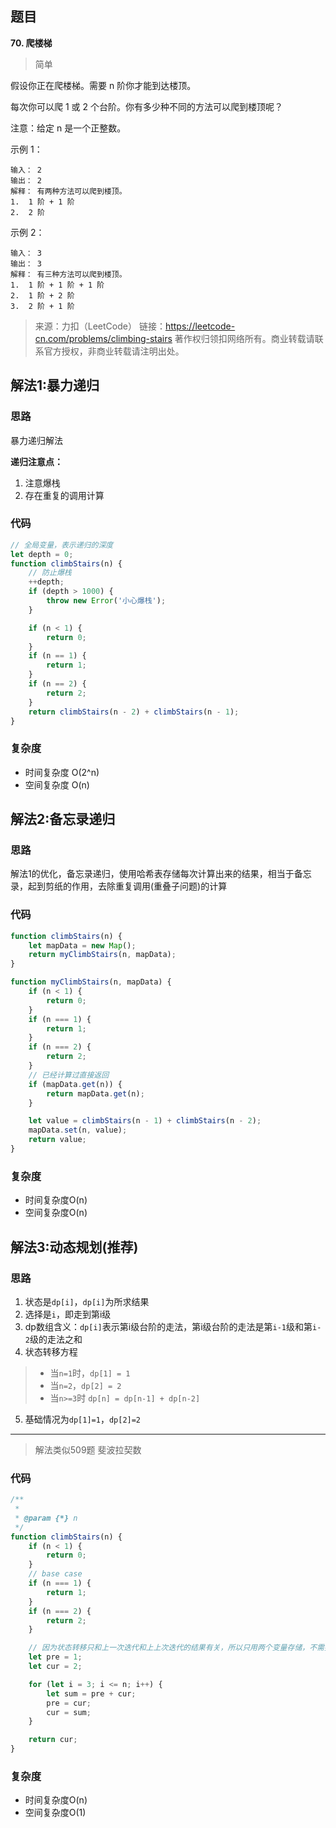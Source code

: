 ## 题目
**70. 爬楼梯**
>简单

假设你正在爬楼梯。需要 n 阶你才能到达楼顶。

每次你可以爬 1 或 2 个台阶。你有多少种不同的方法可以爬到楼顶呢？

注意：给定 n 是一个正整数。

示例 1：
```
输入： 2
输出： 2
解释： 有两种方法可以爬到楼顶。
1.  1 阶 + 1 阶
2.  2 阶
```
示例 2：
```
输入： 3
输出： 3
解释： 有三种方法可以爬到楼顶。
1.  1 阶 + 1 阶 + 1 阶
2.  1 阶 + 2 阶
3.  2 阶 + 1 阶
```
>来源：力扣（LeetCode）
链接：https://leetcode-cn.com/problems/climbing-stairs
著作权归领扣网络所有。商业转载请联系官方授权，非商业转载请注明出处。
## 解法1:暴力递归

### 思路
暴力递归解法

**递归注意点：**
1. 注意爆栈
2. 存在重复的调用计算

### 代码
```javascript
// 全局变量，表示递归的深度
let depth = 0; 
function climbStairs(n) {
    // 防止爆栈
    ++depth;
    if (depth > 1000) {
        throw new Error('小心爆栈');
    }

    if (n < 1) {
        return 0;
    }
    if (n == 1) {
        return 1;
    }
    if (n == 2) {
        return 2;
    }
    return climbStairs(n - 2) + climbStairs(n - 1);
}
```

### 复杂度
* 时间复杂度 O(2^n)
* 空间复杂度 O(n)

## 解法2:备忘录递归

### 思路
解法1的优化，备忘录递归，使用哈希表存储每次计算出来的结果，相当于备忘录，起到剪纸的作用，去除重复调用(重叠子问题)的计算

### 代码
```javascript
function climbStairs(n) {
    let mapData = new Map();
    return myClimbStairs(n, mapData); 
}

function myClimbStairs(n, mapData) {
    if (n < 1) {
        return 0;
    }
    if (n === 1) {
        return 1;
    }
    if (n === 2) {
        return 2;
    }
    // 已经计算过直接返回
    if (mapData.get(n)) {
        return mapData.get(n);
    }

    let value = climbStairs(n - 1) + climbStairs(n - 2);
    mapData.set(n, value);
    return value;
}
```
### 复杂度
 * 时间复杂度O(n)
 * 空间复杂度O(n)


## 解法3:动态规划(推荐)

### 思路
1. 状态是`dp[i]`，`dp[i]`为所求结果
2. 选择是`i`，即走到第i级
3. dp数组含义：`dp[i]`表示第i级台阶的走法，第i级台阶的走法是第`i-1`级和第`i-2`级的走法之和
4. 状态转移方程
>* 当`n=1`时，`dp[1] = 1`
>* 当`n=2`，`dp[2] = 2`
>* 当`n>=3`时 `dp[n] = dp[n-1] + dp[n-2]`
5. 基础情况为`dp[1]=1`，`dp[2]=2`
---

>解法类似509题 斐波拉契数

### 代码
```javascript
/** 
 * 
 * @param {*} n 
 */
function climbStairs(n) {
    if (n < 1) {
        return 0;
    }
    // base case
    if (n === 1) {
        return 1;
    }
    if (n === 2) {
        return 2;
    }

    // 因为状态转移只和上一次迭代和上上次迭代的结果有关，所以只用两个变量存储，不需要用数组，减少了空间
    let pre = 1;
    let cur = 2;

    for (let i = 3; i <= n; i++) {
        let sum = pre + cur;
        pre = cur;
        cur = sum;
    }

    return cur;
}
```
### 复杂度
* 时间复杂度O(n)
* 空间复杂度O(1)
